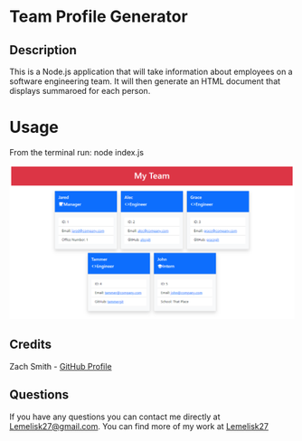# Team Profile Generator
## Description
This is a Node.js application that will take information about employees on a software engineering team. It will then generate an HTML document that displays summaroed for each person.
  
# Usage
From the terminal run: node index.js
  
![screenshot](assets/images/screenshot.png)
  
## Credits
Zach Smith - [GitHub Profile](https://github.com/Lemelisk27)
  
## Questions
If you have any questions you can contact me directly at Lemelisk27@gmail.com. You can find more of my work at [Lemelisk27](https://github.com/Lemelisk27)